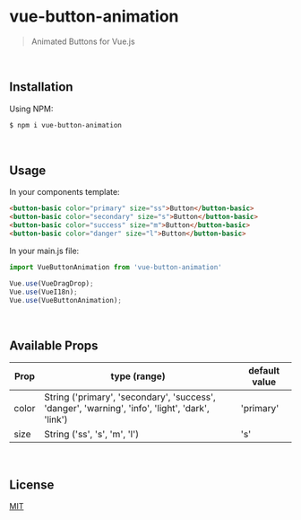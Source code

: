 # vue-button-animation
> Animated Buttons for Vue.js

<br>

## Installation
Using NPM:
```bash
$ npm i vue-button-animation
```

<br>

## Usage
In your components template:
```html
<button-basic color="primary" size="ss">Button</button-basic>
<button-basic color="secondary" size="s">Button</button-basic>
<button-basic color="success" size="m">Button</button-basic>
<button-basic color="danger" size="l">Button</button-basic>
```

In your main.js file:
```js
import VueButtonAnimation from 'vue-button-animation'

Vue.use(VueDragDrop);
Vue.use(VueI18n);
Vue.use(VueButtonAnimation);
```

<br>

## Available Props
| Prop     | type (range) | default value |
|----------|--------------|---------------|
| color    | String ('primary', 'secondary', 'success', 'danger', 'warning', 'info', 'light', 'dark', 'link') | 'primary' |
| size     | String ('ss', 's', 'm', 'l') | 's' |

<br>

## License
[MIT](https://opensource.org/licenses/MIT)

<br>
